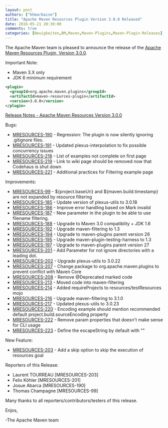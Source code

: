 ```yaml
---
layout: post
authors: ["khmarbaise"]
title: "Apache Maven Resources Plugin Version 3.0.0 Released"
date: 2016-05-21 20:30:00
comments: true
categories: [Neuigkeiten,BM,Maven,Maven-Plugins,Maven-Plugin-Releases]
---
```

The Apache Maven team is pleased to announce the release of the 
[Apache Maven Resources Plugin, Version 3.0.0](https://maven.apache.org/plugins/maven-resources-plugin).


Important Note: 

 * Maven 3.X only
 * JDK 6 minimum requirement


``` xml
<plugin>
  <groupId>org.apache.maven.plugins</groupId>
  <artifactId>maven-resources-plugin</artifactId>
  <version>3.0.0</version>
</plugin>
```

<!-- more -->

[Release Notes - Apache Maven Resources Version 3.0.0](https://issues.apache.org/jira/secure/ReleaseNote.jspa?projectId=12317827&version=12331252)


Bugs:

 * [MRESOURCES-190](https://issues.apache.org/jira/browse/MRESOURCES-190) - Regression: The plugin is now silently ignoring .gitignore files.
 * [MRESOURCES-191](https://issues.apache.org/jira/browse/MRESOURCES-191) - Updated plexus-interpolation to fix possible concurrency issues
 * [MRESOURCES-218](https://issues.apache.org/jira/browse/MRESOURCES-218) - List of examples not complete on first page
 * [MRESOURCES-219](https://issues.apache.org/jira/browse/MRESOURCES-219) - Link to wiki page should be removed now that Codehaus is shut down
 * [MRESOURCES-221](https://issues.apache.org/jira/browse/MRESOURCES-221) - Additional practices for Filtering example page

Improvements:

 * [MRESOURCES-99](https://issues.apache.org/jira/browse/MRESOURCES-99) - ${project.baseUri} and ${maven.build.timestamp} are not expanded by resource filtering
 * [MRESOURCES-185](https://issues.apache.org/jira/browse/MRESOURCES-185) - Update version of plexus-utils to 3.0.18
 * [MRESOURCES-186](https://issues.apache.org/jira/browse/MRESOURCES-186) - Improve error handling based on Mark invalid
 * [MRESOURCES-187](https://issues.apache.org/jira/browse/MRESOURCES-187) - New parameter in the plugin to be able to use filename filtering.
 * [MRESOURCES-188](https://issues.apache.org/jira/browse/MRESOURCES-188) - Upgrade to Maven 3.0 compatiblity + JDK 1.6
 * [MRESOURCES-192](https://issues.apache.org/jira/browse/MRESOURCES-192) - Upgrade maven-filtering to 1.3
 * [MRESOURCES-194](https://issues.apache.org/jira/browse/MRESOURCES-194) - Upgrade to maven-plugins parent version 26
 * [MRESOURCES-195](https://issues.apache.org/jira/browse/MRESOURCES-195) - Upgrade maven-plugin-testing-harness to 1.3
 * [MRESOURCES-197](https://issues.apache.org/jira/browse/MRESOURCES-197) - Upgrade to maven-plugins parent version 27
 * [MRESOURCES-201](https://issues.apache.org/jira/browse/MRESOURCES-201) - Add Parameter for not ignore directories with a leading dot.
 * [MRESOURCES-202](https://issues.apache.org/jira/browse/MRESOURCES-202) - Upgrade plexus-utils to 3.0.22
 * [MRESOURCES-207](https://issues.apache.org/jira/browse/MRESOURCES-207) - Change package to org.apache.maven.plugins to prevent conflict with Maven Core
 * [MRESOURCES-208](https://issues.apache.org/jira/browse/MRESOURCES-208) - Remove @Deprecated marked code
 * [MRESOURCES-213](https://issues.apache.org/jira/browse/MRESOURCES-213) - Moved code into maven-filtering
 * [MRESOURCES-214](https://issues.apache.org/jira/browse/MRESOURCES-214) - Added requireProjects to resources/testResources mojo
 * [MRESOURCES-216](https://issues.apache.org/jira/browse/MRESOURCES-216) - Upgrade maven-filtering to 3.1.0
 * [MRESOURCES-217](https://issues.apache.org/jira/browse/MRESOURCES-217) - Updated plexus-utils to 3.0.23
 * [MRESOURCES-220](https://issues.apache.org/jira/browse/MRESOURCES-220) - Encoding example should mention recommended default project.build.sourceEncoding property
 * [MRESOURCES-222](https://issues.apache.org/jira/browse/MRESOURCES-222) - Remove param properties that doesn't make sense for CLI usage
 * [MRESOURCES-223](https://issues.apache.org/jira/browse/MRESOURCES-223) - Define the escapeString by default with "\"

New Feature:

 * [MRESOURCES-203](https://issues.apache.org/jira/browse/MRESOURCES-203) - Add a skip option to skip the execution of resources goal

Reporters of this Release:

 * Laurent TOURREAU [MRESOURCES-203]
 * Felix Köhler [MRESOURCES-201]
 * Josue Abarca [MRESOURCES-190]
 * Thomas Champagne [MRESOURCES-99]

Many thanks to all reporters/contributors/testers of this release.

Enjos,
 
-The Apache Maven team

